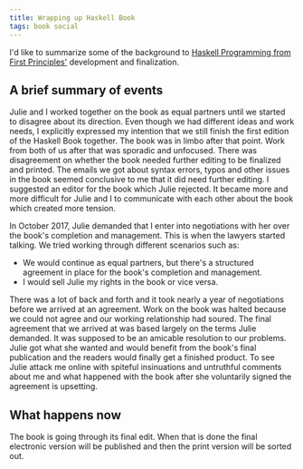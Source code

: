```yaml
---
title: Wrapping up Haskell Book
tags: book social
---
```


I'd like to summarize some of the background to [Haskell Programming from First Principles'](http://haskellbook.com) development and finalization.

<!--more-->

## A brief summary of events
 
Julie and I worked together on the book as equal partners until we started to disagree about its direction. Even though we had different ideas and work needs, I explicitly expressed my intention that we still finish the first edition of the Haskell Book together. The book was in limbo after that point. Work from both of us after that was sporadic and unfocused. There was disagreement on whether the book needed further editing to be finalized and printed. The emails we got about syntax errors, typos and other issues in the book seemed conclusive to me that it did need further editing. I suggested an editor for the book which Julie rejected. It became more and more difficult for Julie and I to communicate with each other about the book which created more tension.
 
In October 2017, Julie demanded that I enter into negotiations with her over the book's completion and management. This is when the lawyers started talking. We tried working through different scenarios such as:
 
- We would continue as equal partners, but there's a structured agreement in place for the book's completion and management.
- I would sell Julie my rights in the book or vice versa.
 
There was a lot of back and forth and it took nearly a year of negotiations before we arrived at an agreement. Work on the book was halted because we could not agree and our working relationship had soured. The final agreement that we arrived at was based largely on the terms Julie demanded. It was supposed to be an amicable resolution to our problems. Julie got what she wanted and would benefit from the book's final publication and the readers would finally get a finished product. To see Julie attack me online with spiteful insinuations and untruthful comments about me and what happened with the book after she voluntarily signed the agreement is upsetting.
 
## What happens now
 
The book is going through its final edit. When that is done the final electronic version will be published and then the print version will be sorted out.
